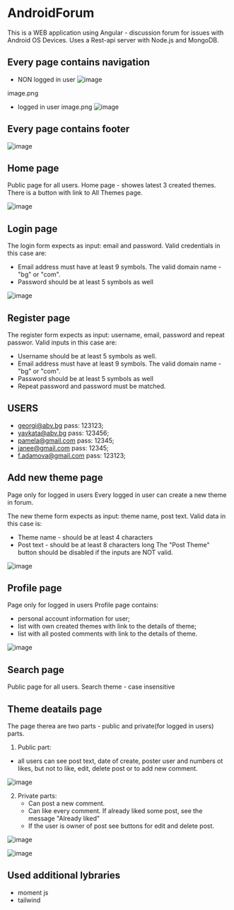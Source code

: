 # AndroidForum

This is a WEB application using Angular - discussion forum for issues with Android OS Devices.
Uses a Rest-api server with Node.js and MongoDB.


## Every page contains navigation
 - NON logged in user
  ![image](https://github.com/fanitaadamova/My-personal-Angular-Project-Softuni/assets/113979211/b3b6f0c1-0a6b-4c41-9f91-ac01048d4ca0)


image.png
 - logged in user 
 image.png
![image](https://github.com/fanitaadamova/My-personal-Angular-Project-Softuni/assets/113979211/5df7ba06-9a92-42b7-a2f3-edd41fc2d7a0)

## Every page contains footer
![image](https://github.com/fanitaadamova/My-personal-Angular-Project-Softuni/assets/113979211/9243b62d-b957-48af-b449-0ea73ab508da)



## Home page
Public page for all users.
Home page - showes latest 3 created themes. 
There is a button with link to All Themes page.

![image](https://github.com/fanitaadamova/My-personal-Angular-Project-Softuni/assets/113979211/1a670eac-befa-4b1c-bb28-4dcb47e63d69)



## Login page

The login form expects as input: email and password.
Valid credentials in this case are:
 -	Email address must have at least 9 symbols. The valid domain name - "bg" or "com".
 -	Password should be at least 5 symbols as well

   ![image](https://github.com/fanitaadamova/My-personal-Angular-Project-Softuni/assets/113979211/a17ec0c8-9fe3-4f4b-8717-94b51283bc2c)


## Register page

The register form expects as input: username, email, password and repeat passwor.
Valid inputs in this case are:
 - 	Username should be at least 5 symbols as well.
 - 	Email address must have at least 9 symbols. The valid domain name - "bg" or "com".
 - 	Password should be at least 5 symbols as well
 -	Repeat password and password must be matched.

   

## USERS
  - georgi@abv.bg        pass: 123123;
  - yavkata@abv.bg       pass: 123456;
  - pamela@gmail.com     pass: 12345;
  - janee@gmail.com      pass: 12345;
  - f.adamova@gmail.com  pass: 123123;


## Add new theme page
Page only for logged in users
Every logged in user can create a new theme in forum.

The new theme form expects as input: theme name, post text.
Valid data in this case is:
 -	Theme name - should be at least 4 characters
 - 	Post text - should be at least 8 characters long
The "Post Theme" button should be disabled if the inputs are NOT valid.

![image](https://github.com/fanitaadamova/My-personal-Angular-Project-Softuni/assets/113979211/b4eeb8f0-481e-4be8-89e9-44a627b47a66)



## Profile page
Page only for logged in users
Profile page contains:
 -  personal account information for user;
 -  list with own created themes with link to the details of theme;
 -  list with all posted comments with link to the details of theme.

   ![image](https://github.com/fanitaadamova/My-personal-Angular-Project-Softuni/assets/113979211/4f717344-d5a8-41a9-945d-48958dc0b972)


## Search page
Public page for all users.
Search theme - case insensitive 

## Theme deatails page
The page therea are two parts - public and private(for logged in users) parts.
1. Public part: 
 - all users can see post text, date of create, poster user and numbers ot likes, but not to like, edit, delete post or to add new comment. 

![image](https://github.com/fanitaadamova/My-personal-Angular-Project-Softuni/assets/113979211/edd0f7d0-c3a8-408f-aac5-f448596579c6)


2. Private parts:
   - Can post a new comment.
   - Can like every comment. If already liked some post, see the message "Already liked"
   - If the user is owner of post see buttons for edit and delete post.

![image](https://github.com/fanitaadamova/My-personal-Angular-Project-Softuni/assets/113979211/085aba56-5355-42d9-9f10-4be0bf734099)

![image](https://github.com/fanitaadamova/My-personal-Angular-Project-Softuni/assets/113979211/b9e66354-da2d-4a67-a3b8-d10d1ad0e695)



## Used additional lybraries 
 - moment js
 - tailwind 

